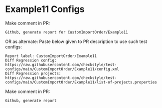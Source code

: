# Example11 Configs
Make comment in PR:
```
Github, generate report for CustomImportOrder/Example11
```
OR as alternate:
Paste below given to PR description to use such test configs:
```
Report label: CustomImportOrder/Example11
Diff Regression config: https://raw.githubusercontent.com/checkstyle/test-configs/main/CustomImportOrder/Example11/config.xml
Diff Regression projects: https://raw.githubusercontent.com/checkstyle/test-configs/main/CustomImportOrder/Example11/list-of-projects.properties
```
Make comment in PR:
```
Github, generate report
```
